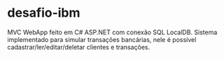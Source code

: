 # desafio-ibm
MVC WebApp feito em C# ASP.NET com conexão SQL LocalDB. Sistema implementado para simular transações bancárias, nele é possível cadastrar/ler/editar/deletar clientes e transações.

